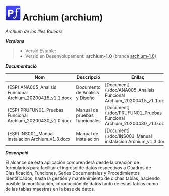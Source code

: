 # ![Logo](https://github.com/GovernIB/maven/raw/binaris/portafib/projectinfo_Attachments/icon.jpg) Archium (archium)
 *Archium de les Illes Balears*

***Versions***

> - Versió Estable: <br/>
> - Versió en Desenvolupament: __archium-1.0__ (branca [archium-1.0](../../tree/archium-1.0))


***Documentació***

Nom | Descripció | Enllaç
------------ | ------------- | -------------
(ESP) ANA005_Analisis Funcional Archium_20200415_v1.1.docx | Documento de Análisis y Diseño | [Document](./doc/ANA005_Analisis Funcional Archium_20200415_v1.1.docx)
(ESP) PRUFUN01_Pruebas Funcional Archium_20200430_v1.0.docx | Manual de pruebas funcionales | [Document](./doc/PRUFUN01_Pruebas Funcional Archium_20200430_v1.0.docx)
(ESP) INS001_Manual instalacion Archium_v1.3.docx | Manual de instalación | [Document](./doc/INS001_Manual instalacion Archium_v1.3.docx)


***Descripció***

El alcance de ésta aplicación comprenderá desde la creación de formularios para facilitar el ingreso de datos respectivos a Cuadros de Clasificación, Funciones, Series Documentales y Procedimientos Identificados, hasta la gestión y mantenimiento de dichas tablas, haciendo posible la modificación, introducción de datos tanto de estas tablas como de las tablas maestras en la base de datos.

